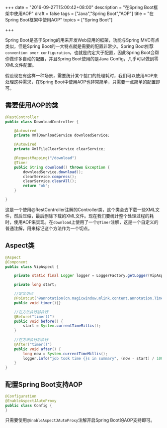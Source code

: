 +++
date = "2016-09-27T15:00:42+08:00"
description = "在Spring Boot框架中使用AOP"
draft = false
tags = ["Java","Spring Boot","AOP"]
title = "在Spring Boot框架中使用AOP"
topics = ["Spring Boot"]

+++

Spring Boot是基于Spring的用来开发Web应用的框架，功能与Spring MVC有点类似，但是Spring Boot的一大特点就是需要的配置非常少。Spring Boot推荐``convention over configuration``，也就是约定大于配置，因此Spring Boot会帮你做许多自动的配置，并且Spring Boot使用的是Java Config，几乎可以做到零XML文件配置。

假设现在有这样一种场景，需要统计某个接口的处理耗时，我们可以使用AOP来处理这种需求，在Spring Boot中使用AOP也非常简单，只需要一点简单的配置即可。

## 需要使用AOP的类

```java
@RestController
public class DownloadController {

    @Autowired
    private XmlDownloadService downloadService;

    @Autowired
    private XmlFileClearService clearService;

    @RequestMapping("/download")
    @Timer
    public String download() throws Exception {
        downloadService.download();
        clearService.compress();
        clearService.clearAll();
        return "ok";
    }

}
```

这是一个使用@RestController注解的Controller类，这个类会去下载一些XML文件，然后压缩，最后删除下载的XML文件。现在我们要统计整个处理过程的耗时，使用AOP来实现。在``download``上使用了一个``@Timer``注解，这是一个自定义的普通注解，用来标记这个方法作为一个切点。

## Aspect类

```java
@Aspect
@Component
public class VipAspect {

    private static final Logger logger = LoggerFactory.getLogger(VipAspect.class);

    private long start;

    //定义切点
    @Pointcut("@annotation(cn.magicwindow.mlink.content.annotation.Timer)")
    public void timer(){}

    //在方法执行前执行
    @Before("timer()")
    public void before() {
        start = System.currentTimeMillis();
    }
    
    //在方法执行后执行
    @After("timer()")
    public void after() {
        long now = System.currentTimeMillis();
        logger.info("job took time {}s in summary", (now - start) / 1000);
    }
}
```

## 配置Spring Boot支持AOP

```java
@Configuration
@EnableAspectJAutoProxy
public class Config {
}
```

只需要使用``@EnableAspectJAutoProxy``注解开启Spring Boot的AOP支持即可。

